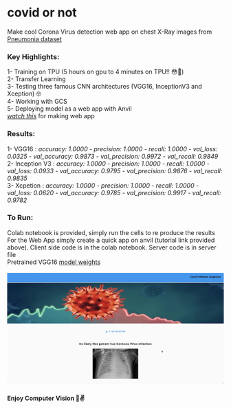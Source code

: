 # covid or not
Make cool Corona Virus detection web app on chest X-Ray images from [Pneumonia dataset](https://www.kaggle.com/paultimothymooney/chest-xray-pneumonia "kaggel dataset")<br/>

### Key Highlights:
1- Training on TPU (5 hours on gpu to 4 minutes on TPU!! 😳🤯)<br/>
2- Transfer Learning <br/>
3- Testing three famous CNN architectures (VGG16, InceptionV3 and Xception) 🤓 <br/>
4- Working with GCS <br/>
5- Deploying model as a web app with Anvil<br/>
    [*watch this*](https://www.youtube.com/watch?v=yh0B4HjQxOU&t=58s "anvil intro & tutorial") for making web app <br/>

### Results:
1- VGG16 : *accuracy: 1.0000 - precision: 1.0000 - recall: 1.0000 - val_loss: 0.0325 - val_accuracy: 0.9873 - val_precision: 0.9972 - val_recall: 0.9849*<br/>
2- Inception V3 : *accuracy: 1.0000 - precision: 1.0000 - recall: 1.0000 - val_loss: 0.0933 - val_accuracy: 0.9795 - val_precision: 0.9876 - val_recall: 0.9835*<br/>
3- Xcpetion : *accuracy: 1.0000 - precision: 1.0000 - recall: 1.0000 - val_loss: 0.0620 - val_accuracy: 0.9785 - val_precision: 0.9917 - val_recall: 0.9782*<br/>

### To Run:
Colab notebook is provided, simply run the cells to re produce the results <br/>
For the Web App simply create a quick app on anvil (tutorial link provided above). Client side code is in the colab notebook. Server code is in server file <br/>
Pretrained VGG16 [model weights ](https://drive.google.com/file/d/1EaojfSMs9L2o4P2_9nMFQ8Dr-5Ce-DlL/view?usp=sharing "pre-trained model weights") 
<br/>
<br/>
![image 1 of web app](images/2.png?raw=true)

#### Enjoy Computer Vision 🥂✌️

